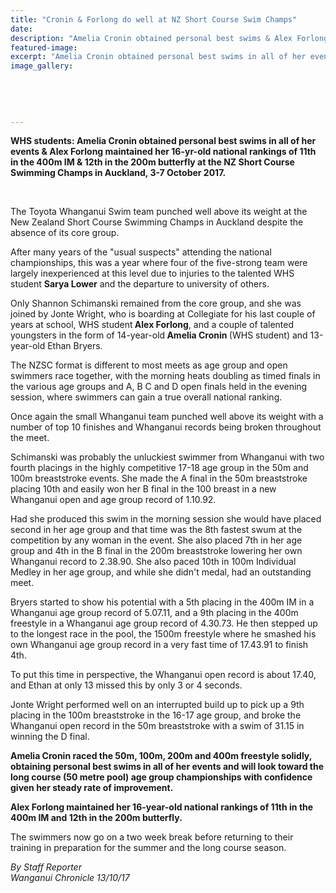```yaml
---
title: "Cronin & Forlong do well at NZ Short Course Swim Champs"
date: 
description: "Amelia Cronin obtained personal best swims & Alex Forlong maintained her 16-yr-old national rankings at the NZ Short Course Swimming Champs..."
featured-image: 
excerpt: "Amelia Cronin obtained personal best swims in all of her events & Alex Forlong maintained her 16-yr-old national rankings of 11th in the 400m IM & 12th in the 200m butterfly at the NZ Short Course Swimming Champs in Auckland, 3-7 October 2017."
image_gallery:
	
	
	
	
	
---
```


<p class="element element-paragraph"><strong>WHS students: Amelia Cronin obtained personal best swims in all of her events &amp; Alex Forlong maintained her 16-yr-old national rankings of 11th in the 400m IM &amp; 12th in the 200m butterfly at the NZ Short Course Swimming Champs in Auckland, 3-7 October 2017.</strong></p>
<p class="element element-paragraph">&nbsp;</p>
<p class="element element-paragraph">The Toyota Whanganui Swim team punched well above its weight at the New Zealand Short Course Swimming Champs in Auckland despite the absence of its core group.</p>
<p class="element element-paragraph">After many years of the "usual suspects" attending the national championships, this was a year where four of the five-strong team were largely inexperienced at this level due to injuries to the talented WHS student&nbsp;<strong>Sarya Lower</strong> and the departure to university of others.</p>
<p class="element element-paragraph">Only Shannon Schimanski remained from the core group, and she was joined by Jonte Wright, who is boarding at Collegiate for his last couple of years at school, WHS student<strong> Alex Forlong</strong>, and a couple of talented youngsters in the form of 14-year-old<strong> Amelia Cronin </strong>(WHS student) and 13-year-old Ethan Bryers.</p>
<p class="element element-paragraph">The NZSC format is different to most meets as age group and open swimmers race together, with the morning heats doubling as timed finals in the various age groups and A, B C and D open finals held in the evening session, where swimmers can gain a true overall national ranking.</p>
<p class="element element-paragraph">Once again the small Whanganui team punched well above its weight with a number of top 10 finishes and Whanganui records being broken throughout the meet.</p>
<p class="element element-paragraph">Schimanski was probably the unluckiest swimmer from Whanganui with two fourth placings in the highly competitive 17-18 age group in the 50m and 100m breaststroke events. She made the A final in the 50m breaststroke placing 10th and easily won her B final in the 100 breast in a new Whanganui open and age group record of 1.10.92.</p>
<p class="element element-paragraph">Had she produced this swim in the morning session she would have placed second in her age group and that time was the 8th fastest swum at the competition by any woman in the event. She also placed 7th in her age group and 4th in the B final in the 200m breaststroke lowering her own Whanganui record to 2.38.90. She also paced 10th in 100m Individual Medley in her age group, and while she didn't medal, had an outstanding meet.</p>
<p class="element element-paragraph">Bryers started to show his potential with a 5th placing in the 400m IM in a Whanganui age group record of 5.07.11, and a 9th placing in the 400m freestyle in a Whanganui age group record of 4.30.73. He then stepped up to the longest race in the pool, the 1500m freestyle where he smashed his own Whanganui age group record in a very fast time of 17.43.91 to finish 4th.</p>
<p class="element element-paragraph">To put this time in perspective, the Whanganui open record is about 17.40, and Ethan at only 13 missed this by only 3 or 4 seconds.</p>
<p class="element element-paragraph">Jonte Wright performed well on an interrupted build up to pick up a 9th placing in the 100m breaststroke in the 16-17 age group, and broke the Whanganui open record in the 50m breaststroke with a swim of 31.15 in winning the D final.</p>
<p class="element element-paragraph"><strong>Amelia Cronin raced the 50m, 100m, 200m and 400m freestyle solidly, obtaining personal best swims in all of her events and will look toward the long course (50 metre pool) age group championships with confidence given her steady rate of improvement.</strong><br /><strong></strong></p>
<p class="element element-paragraph"><strong>Alex Forlong maintained her 16-year-old national rankings of 11th in the 400m IM and 12th in the 200m butterfly.</strong></p>
<p class="element element-paragraph">The swimmers now go on a two week break before returning to their training in preparation for the summer and the long course season.</p>
<p class="element element-paragraph"><em>By Staff Reporter</em><br /><em>Wanganui Chronicle 13/10/17</em></p>

